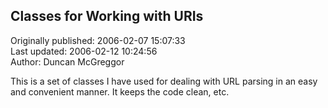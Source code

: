 ## Classes for Working with URIs  
Originally published: 2006-02-07 15:07:33  
Last updated: 2006-02-12 10:24:56  
Author: Duncan McGreggor  
  
This is a set of classes I  have used for dealing with URL parsing in an easy and convenient manner. It keeps the code clean, etc.